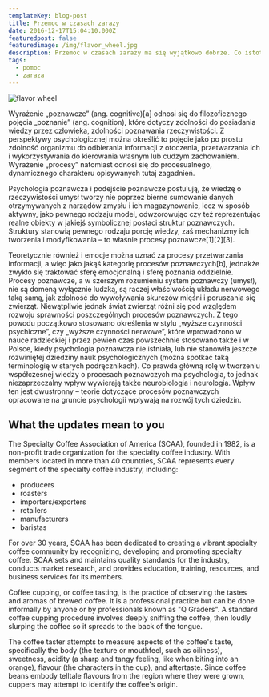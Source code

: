 ```yaml
---
templateKey: blog-post
title: Przemoc w czasach zarazy
date: 2016-12-17T15:04:10.000Z
featuredpost: false
featuredimage: /img/flavor_wheel.jpg
description: Przemoc w czasach zarazy ma się wyjątkowo dobrze. Co istotne, dotyczy do wszystkich krajów, w których jako jeden z elementów walki z epidemią zastosowano społeczną izolację. O przyczynach niepokojącego zjawiska oraz o tym, jak reagować, gdy obok nas dochodzi do przemocy opowiedział specjalista kliniki.
tags:
  - pomoc
  - zaraza
---
```


![flavor wheel](/img/flavor_wheel.jpg)

Wyrażenie „poznawcze” (ang. cognitive)[a] odnosi się do filozoficznego pojęcia „poznanie” (ang. cognition), które dotyczy zdolności do posiadania wiedzy przez człowieka, zdolności poznawania rzeczywistości. Z perspektywy psychologicznej można określić to pojęcie jako po prostu zdolność organizmu do odbierania informacji z otoczenia, przetwarzania ich i wykorzystywania do kierowania własnym lub cudzym zachowaniem. Wyrażenie „procesy” natomiast odnosi się do procesualnego, dynamicznego charakteru opisywanych tutaj zagadnień.

Psychologia poznawcza i podejście poznawcze postulują, że wiedzę o rzeczywistości umysł tworzy nie poprzez bierne sumowanie danych otrzymywanych z narządów zmysłu i ich magazynowanie, lecz w sposób aktywny, jako pewnego rodzaju model, odwzorowując czy też reprezentując realne obiekty w jakiejś symbolicznej postaci struktur poznawczych. Struktury stanowią pewnego rodzaju porcję wiedzy, zaś mechanizmy ich tworzenia i modyfikowania – to właśnie procesy poznawcze[1][2][3].

Teoretycznie również i emocje można uznać za procesy przetwarzania informacji, a więc jako jakąś kategorię procesów poznawczych[b], jednakże zwykło się traktować sferę emocjonalną i sferę poznania oddzielnie. Procesy poznawcze, a w szerszym rozumieniu system poznawczy (umysł), nie są domeną wyłącznie ludzką, są raczej właściwością układu nerwowego taką samą, jak zdolność do wywoływania skurczów mięśni i poruszania się zwierząt. Niewątpliwie jednak świat zwierząt różni się pod względem rozwoju sprawności poszczególnych procesów poznawczych. Z tego powodu początkowo stosowano określenia w stylu „wyższe czynności psychiczne”, czy „wyższe czynności nerwowe”, które wprowadzono w nauce radzieckiej i przez pewien czas powszechnie stosowano także i w Polsce, kiedy psychologia poznawcza nie istniała, lub nie stanowiła jeszcze rozwiniętej dziedziny nauk psychologicznych (można spotkać taką terminologię w starych podręcznikach). Co prawda główną rolę w tworzeniu współczesnej wiedzy o procesach poznawczych ma psychologia, to jednak niezaprzeczalny wpływ wywierają także neurobiologia i neurologia. Wpływ ten jest dwustronny – teorie dotyczące procesów poznawczych opracowane na gruncie psychologii wpływają na rozwój tych dziedzin.

## What the updates mean to you

The Specialty Coffee Association of America (SCAA), founded in 1982, is a non-profit trade organization for the specialty coffee industry. With members located in more than 40 countries, SCAA represents every segment of the specialty coffee industry, including:

- producers
- roasters
- importers/exporters
- retailers
- manufacturers
- baristas

For over 30 years, SCAA has been dedicated to creating a vibrant specialty coffee community by recognizing, developing and promoting specialty coffee. SCAA sets and maintains quality standards for the industry, conducts market research, and provides education, training, resources, and business services for its members.

Coffee cupping, or coffee tasting, is the practice of observing the tastes and aromas of brewed coffee. It is a professional practice but can be done informally by anyone or by professionals known as "Q Graders". A standard coffee cupping procedure involves deeply sniffing the coffee, then loudly slurping the coffee so it spreads to the back of the tongue.

The coffee taster attempts to measure aspects of the coffee's taste, specifically the body (the texture or mouthfeel, such as oiliness), sweetness, acidity (a sharp and tangy feeling, like when biting into an orange), flavour (the characters in the cup), and aftertaste. Since coffee beans embody telltale flavours from the region where they were grown, cuppers may attempt to identify the coffee's origin.
